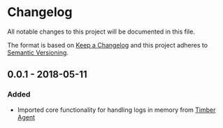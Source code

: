 # Changelog

All notable changes to this project will be documented in this file.

The format is based on [Keep a Changelog](http://keepachangelog.com/en/1.0.0/)
and this project adheres to [Semantic Versioning](http://semver.org/spec/v2.0.0.html).

## 0.0.1 - 2018-05-11
### Added

  - Imported core functionality for handling logs in memory from [Timber Agent](https://github.com/timberio/agent)
